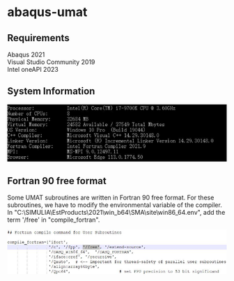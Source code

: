 # abaqus-umat

## Requirements
Abaqus 2021  
Visual Studio Community 2019  
Intel oneAPI 2023  

## System Information
<div align=center>
<img src="https://github.com/brightfrank1999/abaqus-umat/blob/main/imgs/SystemInfo.jpg">
</div>
  
## Fortran 90 free format
Some UMAT subroutines are written in Fortran 90 free format. For these subroutines, we have to modify the environmental variable of the compiler. In "C:\SIMULIA\EstProducts\2021\win_b64\SMA\site\win86_64.env", add the term '/free' in "compile_fortran".
<div align=center>
<img src="https://github.com/brightfrank1999/abaqus-umat/blob/main/imgs/win_env.jpg">
</div>
